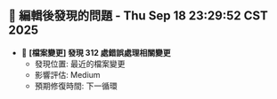 ## 🚨 編輯後發現的問題 - Thu Sep 18 23:29:52 CST 2025

- 🔄 **[檔案變更] 發現      312 處錯誤處理相關變更**
  - 發現位置: 最近的檔案變更
  - 影響評估: Medium
  - 預期修復時間: 下一循環

